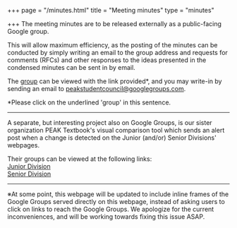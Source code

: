 +++
page = "/minutes.html"
title = "Meeting minutes"
type = "minutes"

+++
The meeting minutes are to be released externally as a public-facing Google group.

This will allow maximum efficiency, as the posting of the minutes can be conducted by simply writing an email to the group address and requests for comments (RFCs) and other responses to the ideas presented in the condensed minutes can be sent in by email.

The [group](https://groups.google.com/d/forum/peakstudentcouncil "group") can be viewed with the link provided*, and you may write-in by sending an email to [peakstudentcouncil@googlegroups.com](mailto:peakstudentcouncil@googlegroups.com).

\*Please click on the underlined 'group' in this sentence.

***

A separate, but interesting project also on Google Groups, is our sister organization PEAK Textbook's visual comparison tool which sends an alert post when a change is detected on the Junior (and/or) Senior Divisions' webpages.

Their groups can be viewed at the following links:  
[Junior Division](https://groups.google.com/d/forum/utokyo-jdnews)  
[Senior Division](https://groups.google.com/d/forum/utokyo-sdnews)

***

※At some point, this webpage will be updated to include inline frames of the Google Groups served directly on this webpage, instead of asking users to click on links to reach the Google Groups. We apologize for the current inconveniences, and will be working towards fixing this issue ASAP.